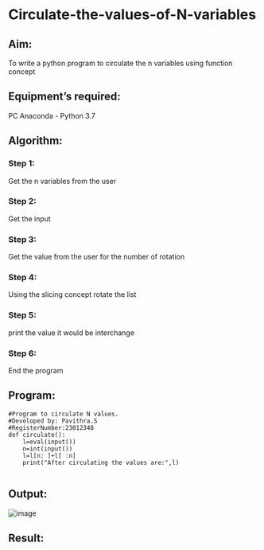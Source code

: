 # Circulate-the-values-of-N-variables
## Aim:
To write a python program to circulate the n variables using function concept
## Equipment’s required:
PC
Anaconda - Python 3.7
## Algorithm: 
### Step 1: 
Get the n variables from the user
### Step 2: 
Get the input
### Step 3: 
Get the value from the user for the number of rotation
### Step 4: 
Using the slicing concept rotate the list

### Step 5: 
print the value it would be interchange
### Step 6: 
End the program
## Program:
```
#Program to circulate N values.
#Developed by: Pavithra.S
#RegisterNumber:23012348
def circulate():
    l=eval(input())
    n=int(input())
    l=l[n: ]+l[ :n]
    print("After circulating the values are:",l)
    
```

## Output:
![image](https://github.com/pavithraselvaraj30/Circulate-the-values-of-N-variables/assets/149366880/3d977987-cd0c-4c3a-b3f4-6c6392f045c8)


## Result:
